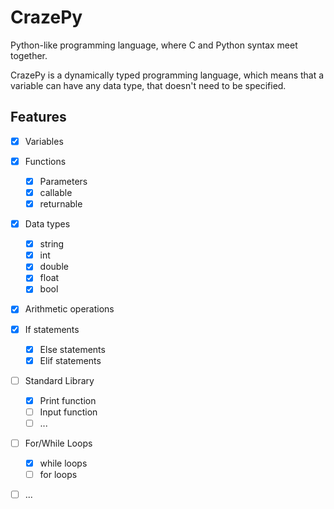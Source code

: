 
# CrazePy

Python-like programming language, where C and Python syntax meet together.

CrazePy is a dynamically typed programming language, which means that a variable can have any data type, that doesn't need to be specified.

## Features
- [x] Variables
- [x] Functions
    - [x] Parameters
    - [x] callable
    - [x] returnable
- [x] Data types
    - [x] string
    - [x] int
    - [x] double
    - [x] float
    - [x] bool
- [x] Arithmetic operations
- [x] If statements
    - [x] Else statements
    - [x] Elif statements
- [ ] Standard Library
    - [x] Print function
    - [ ] Input function
    - [ ] ...
- [ ] For/While Loops
    - [x] while loops
    - [ ] for loops
- [ ] ...

